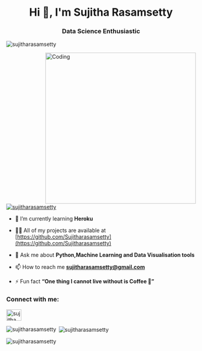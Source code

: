 <h1 align="center">Hi 👋, I'm Sujitha Rasamsetty</h1>
<h3 align="center">Data Science Enthusiastic</h3>

<p align="left"> <img src="https://komarev.com/ghpvc/?username=sujitharasamsetty&label=Profile%20views&color=0e75b6&style=flat" alt="sujitharasamsetty" /> </p>

<img align="right" alt="Coding" width="400" src="https://cdn.dribbble.com/users/2646423/screenshots/5507196/computer.gif">

<p align="left"> <a href="https://github.com/ryo-ma/github-profile-trophy"><img src="https://github-profile-trophy.vercel.app/?username=sujitharasamsetty" alt="sujitharasamsetty" /></a> </p>

- 🌱 I’m currently learning **Heroku**

- 👨‍💻 All of my projects are available at [https://github.com/Sujitharasamsetty](https://github.com/Sujitharasamsetty)

- 💬 Ask me about **Python,Machine Learning and Data Visualisation tools**

- 📫 How to reach me **sujitharasamsetty@gmail.com**

- ⚡ Fun fact **“One thing I cannot live without is Coffee 🤣”**

<h3 align="left">Connect with me:</h3>
<p align="left">
<a href="https://linkedin.com/in/sujitha rasamsetty" target="blank"><img align="center" src="https://raw.githubusercontent.com/rahuldkjain/github-profile-readme-generator/master/src/images/icons/Social/linked-in-alt.svg" alt="sujitha rasamsetty" height="30" width="40" /></a>
</p>

<p><img align="left" src="https://github-readme-stats.vercel.app/api/top-langs?username=sujitharasamsetty&show_icons=true&locale=en&layout=compact" alt="sujitharasamsetty" /></p>

<p>&nbsp;<img align="center" src="https://github-readme-stats.vercel.app/api?username=sujitharasamsetty&show_icons=true&locale=en" alt="sujitharasamsetty" /></p>

<p><img align="center" src="https://github-readme-streak-stats.herokuapp.com/?user=sujitharasamsetty&" alt="sujitharasamsetty" /></p>


